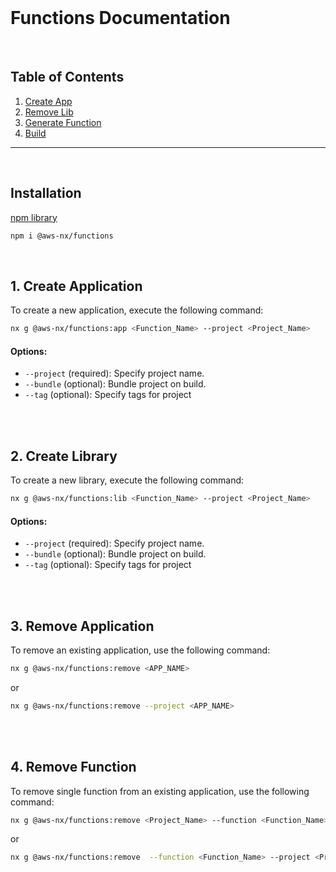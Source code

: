 <br>

# Functions Documentation

<br>

## Table of Contents

1. [Create App](#create-application)
2. [Remove Lib](#remove-application)
3. [Generate Function](#bootstrap)
4. [Build](#destroy)

---

<br>

## Installation

[npm library](https://www.npmjs.com/package/@aws-nx/functions)

```bash
npm i @aws-nx/functions
```

<br>

## 1. Create Application<a name="create-application"></a>

To create a new application, execute the following command:

```bash
nx g @aws-nx/functions:app <Function_Name> --project <Project_Name>
```

#### Options:

- `--project` (required): Specify project name.
- `--bundle` (optional): Bundle project on build.
- `--tag` (optional): Specify tags for project

<br>
<br>

## 2. Create Library<a name="create-library"></a>

To create a new library, execute the following command:

```bash
nx g @aws-nx/functions:lib <Function_Name> --project <Project_Name>
```

#### Options:

- `--project` (required): Specify project name.
- `--bundle` (optional): Bundle project on build.
- `--tag` (optional): Specify tags for project

<br>
<br>

## 3. Remove Application<a name="remove-application"></a>

To remove an existing application, use the following command:

```bash
nx g @aws-nx/functions:remove <APP_NAME>
```

or

```bash
nx g @aws-nx/functions:remove --project <APP_NAME>
```

<br>
<br>

## 4. Remove Function<a name="remove-function"></a>

To remove single function from an existing application, use the following command:

```bash
nx g @aws-nx/functions:remove <Project_Name> --function <Function_Name>
```

or

```bash
nx g @aws-nx/functions:remove  --function <Function_Name> --project <Project_Name>
```

<br>
<br>
